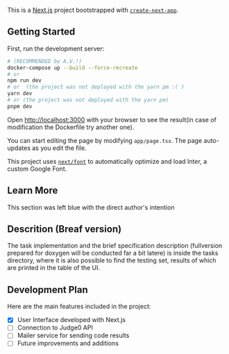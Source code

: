 This is a [Next.js](https://nextjs.org/) project bootstrapped with [`create-next-app`](https://github.com/vercel/next.js/tree/canary/packages/create-next-app).

## Getting Started

First, run the development server:

```bash
# (RECOMMENDED by A.V.!)
docker-compose up --build --force-recreate
# or
npm run dev
# or  (the project was not deployed with the yarn pm :( )
yarn dev
# or (the project was not deployed with the yarn pm)
pnpm dev

```

Open [http://localhost:3000](http://localhost:3000) with your browser to see the result(in case of modification the Dockerfile try another one).

You can start editing the page by modifying `app/page.tsx`. The page auto-updates as you edit the file.

This project uses [`next/font`](https://nextjs.org/docs/basic-features/font-optimization) to automatically optimize and load Inter, a custom Google Font.

## Learn More

This section was left blue with the direct author's intention

## Descrition (Breaf version)

The task implementation and the brief specification description (fullversion prepared for doxygen will be conducted far a bit latere) is inside the tasks directory, where it is also possible to find the testing set, results of which are printed in the table of the UI.

## Development Plan
Here are the main features included in the project:

- [x] User Interface developed with Next.js
- [ ] Connection to Judge0 API
- [ ] Mailer service for sending code results
- [ ] Future improvements and additions